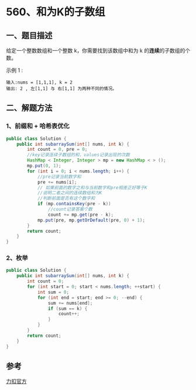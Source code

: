 # 560、和为K的子数组

## 一、题目描述

给定一个整数数组和一个整数 k，你需要找到该数组中和为 k 的**连续**的子数组的个数。

示例 1 :

```
输入:nums = [1,1,1], k = 2
输出: 2 , 左[1,1] 与 右[1,1] 为两种不同的情况。
```



## 二、解题方法

### 1、前缀和 + 哈希表优化

```java
public class Solution {
    public int subarraySum(int[] nums, int k) {
        int count = 0, pre = 0;
        //key记录连续子数组的和，values记录出现的次数
        HashMap < Integer, Integer > mp = new HashMap < > ();
        mp.put(0, 1);
        for (int i = 0; i < nums.length; i++) {
            //pre记录当前数字和
            pre += nums[i];
            // 如果前面的数字之和与当前数字和pre相差正好等于K
            //说明二者之间的连续数组和为K
            //判断前面是否有这个数字和
            if (mp.containsKey(pre - k))
                //count记录答案个数
                count += mp.get(pre - k);
            mp.put(pre, mp.getOrDefault(pre, 0) + 1);
        }
        return count;
    }
}
```



### 2、枚举

```java
public class Solution {
    public int subarraySum(int[] nums, int k) {
        int count = 0;
        for (int start = 0; start < nums.length; ++start) {
            int sum = 0;
            for (int end = start; end >= 0; --end) {
                sum += nums[end];
                if (sum == k) {
                    count++;
                }
            }
        }
        return count;
    }
}
```





## 参考

[力扣官方](https://leetcode-cn.com/problems/subarray-sum-equals-k/solution/he-wei-kde-zi-shu-zu-by-leetcode-solution/)